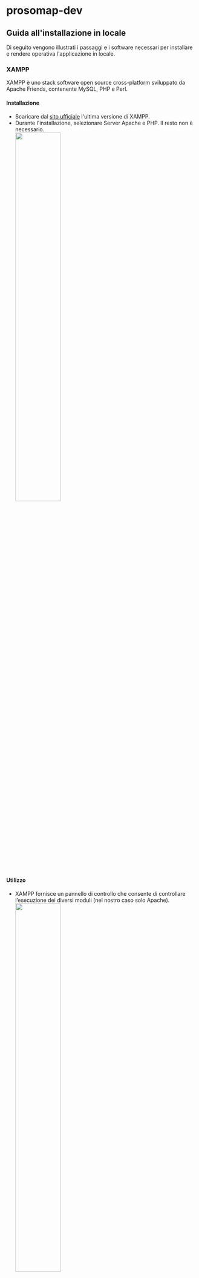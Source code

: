# prosomap-dev

## Guida all'installazione in locale

Di seguito vengono illustrati i passaggi e i software necessari per installare e rendere operativa l'applicazione in locale.

### XAMPP

XAMPP è uno stack software open source cross-platform sviluppato da Apache Friends, contenente MySQL, PHP e Perl.

#### Installazione

   - Scaricare dal [sito ufficiale](https://www.apachefriends.org/it/index.html) l'ultima versione di XAMPP.
   - Durante l'installazione, selezionare Server Apache e PHP. Il resto non è necessario.
     <br>
     <img src="images/xampp_install.jpg" width=50%>
#### Utilizzo

   - XAMPP fornisce un pannello di controllo che consente di controllare l’esecuzione dei diversi moduli (nel nostro caso solo Apache).
     <br>
     <img src="images/xampp_start.jpg" width=50%>

### PostgreSQL

PostgreSQL è un DBMS open source per la gestione di database relazionali.

#### Installazione

   - Scaricare dal [sito ufficiale](https://www.enterprisedb.com/downloads/postgres-postgresql-downloads) l'ultima versione di PostgreSQL.
   - Il numero di porta di default viene impostato automaticamente. Non va modificato.
     <br>
     <img src="images/postgres_port.jpg" width=50%>
   - Il nome utente di default è **postgres**.
   - La password da impostare è **prosomap**. Sarà la password richiesta per accedere al database ed effettuare la connessione ad esso all'interno dell'applicazione.
   - E' necessario caricare le librerie client PostgreSQL per PHP, che sono già presenti. Per farlo, si deve entrare in **xampp** > **php**. Nel file **php.ini** bisogna scommentare (ovvero togliere il ;) nelle righe:
     - extension=pdo_pgsql
     - extension=pgsql
     <br>
     <img src="images/xampp_php_ini.jpg" width=50%>
     
### PgAdmin

PgAdmin è una piattaforma open source per la gestione e lo sviluppo di database PostgreSQL.

- Scaricare l'ultima versione di pgAdmin dal [sito ufficiale](https://www.pgadmin.org/download/) e seguire i passaggi necessari per l'installazione.
- Aprire pgAdmin. Collegarsi al server PostgreSQL dal menu a sinistra, con nome utente **postgres** e password **prosomap** (è la password scelta in precedenza).
<br>
  <img src="images/postgres_menu.jpg" width=50%>

### Importare la base di dati

Nella cartella **db** del progetto sono contenuti i file di backup dello schema e dei dati del database (**prosomap-db-schema** e **prosomap-db-data**). Per utilizzarli bisogna creare un nuovo database da pgAdmin ed esportare in esso lo schema e i dati contenuti nei due file.

- Creare il nuovo database cliccando con il tasto destro la voce **Databases** dal menu a sinistra.
  <br>
  <img src="images/postgres_create_db.jpg" width=50%>
- Chiamare il database **prosomap-dev**.
  <img src="images/postgres_db_name.jpg" width=50%>
- Cliccare con il tasto destro sul database appena creato nel menu a sinistra e selezionare la voce **Query Tool**.
  <img src="images/postgres_open_query_tool.jpg" width=50%>
- Nella finestra che si apre a destra, copiare il contenuto del file **prosomap-db-schema** e cliccare sull'icona di **run** (evidenziata in giallo).
  <img src="images/postgres_run_schema.jpg" width=70%>
- Ripetere il passo precedente per il file **prosomap-db-data**.

## Utilizzare l'applicazione

A questo punto il back-end dell'applicazione dovrebbe funzionare correttamente. 

Per utilizzare ProsoMap è necessario scaricare la repository GitHub cliccando su **Code** > **Download ZIP**.
  <img src="images/repo_download.jpg" width=70%>

Una volta estratti i file contenuti in essa, bisogna spostare l'intera cartella in **xampp** > **htdocs**. Si dovrebbe ottenere qualcosa di simile a questo. Fare attenzione al percorso file che compare in alto:
  <img src="images/htdocs_folder.jpg" width=70%>

Ora assicurarsi di avviare XAMPP e accendere il server Apache dal pannello di controllo (se è già attivo poichè era già stato avviato dopo l'installazione, riavviarlo).

Digitare nel browser **localhost/prosomap-dev-master/**. Dovreste ottenere l'interfaccia funzionante di ProsoMap. 

**N.B:** l'indirizzo e la porta del localhost possono variare in base al sistema operativo o alla singola macchina su cui si esegue.

## NOTE

Se si vuole utilizzare un database con nome diverso da **prosomap-dev** o con una password diversa da **prosomap**, è possibile crearlo secondo le proprie esigenze. Per far funzionare l'applicazione andranno modificati i file **index.php** e **load-sidebar-content.php**. In entrambi i file cercare la riga:

```
$dbconn = pg_connect("dbname=prosomap-dev user=postgres password=prosomap") or die('Connection Failed');
```

e sostituire **dbname** con il nuovo nome del database, **password** con la nuova password.
